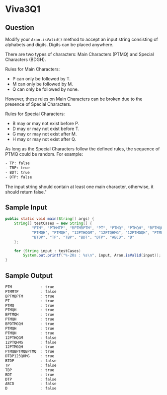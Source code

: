 # Viva3Q1

## Question

Modify your `Aran.isValid()` method to accept an input string consisting of alphabets and digits. Digits can be placed anywhere.

There are two types of characters: Main Characters (PTMQ) and Special Characters (BDGH).

Rules for Main Characters:

- P can only be followed by T.
- M can only be followed by M.
- Q can only be followed by none.

However, these rules on Main Characters can be broken due to the presence of Special Characters.

Rules for Special Characters:

- B may or may not exist before P.
- D may or may not exist before T.
- G may or may not exist after M.
- H may or may not exist after Q.

As long as the Special Characters follow the defined rules, the sequence of PTMQ could be random. For example:

```bash
- TP: false
- TBP: true
- BDT: true
- DTP: false
```

The input string should contain at least one main character, otherwise, it should return false."

## Sample Input

```java
public static void main(String[] args) {
    String[] testCases = new String[] {
            "PTM", "PTMMTP", "BPTMBPTM", "PT", "PTMQ", "PTMQH", "BPTMQH", "PTMQH", "BPDTMGQH", 
            "PTMQH", "PTMQH", "12PTHQGM", "12PTQHMG", "12PTMGQH", "PTMQBPTMQBPTMQ", "DTBP123QHMG", 
            "BTDP", "TP", "TBP", "BDT", "DTP", "ABCD", "D"
    };

    for (String input : testCases) 
        System.out.printf("%-20s : %s\n", input, Aran.isValid(input));
}
```

## Sample Output

```bash
PTM             : true
PTMMTP          : false
BPTMBPTM        : true
PT              : true
PTMQ            : true
PTMQH           : true
BPTMQH          : true
PTMQH           : true
BPDTMGQH        : true
PTMQH           : true
PTMQH           : true
12PTHQGM        : false
12PTQHMG        : false
12PTMGQH        : true
PTMQBPTMQBPTMQ  : true
DTBP123QHMG     : true
BTDP            : false
TP              : false
TBP             : true
BDT             : true
DTP             : false
ABCD            : false
D               : false
```
